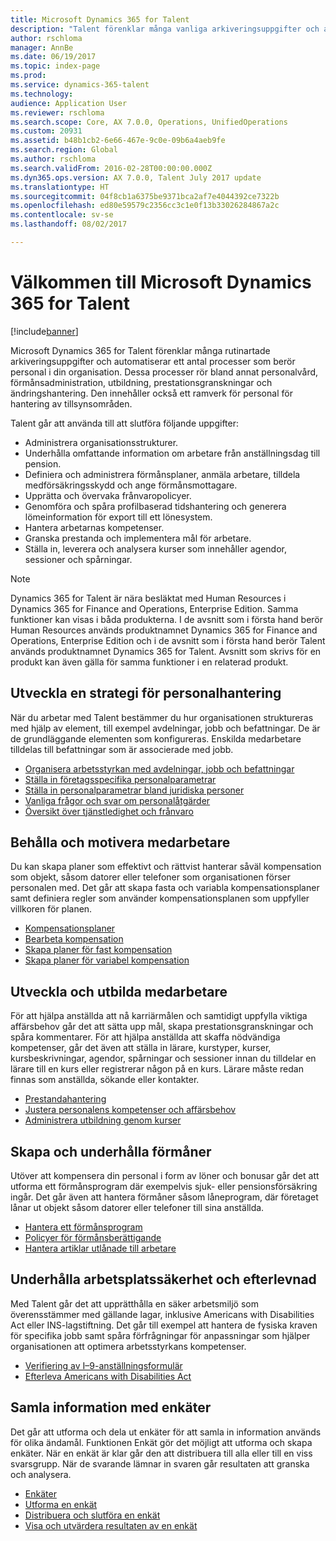 ```yaml
---
title: Microsoft Dynamics 365 for Talent
description: "Talent förenklar många vanliga arkiveringsuppgifter och automatiserar ett antal processer relaterade till personalen i organisationen. Dessa processer inkluderar personalvård, förmånsadministration, utbildning, prestationsgranskning och ändringshantering."
author: rschloma
manager: AnnBe
ms.date: 06/19/2017
ms.topic: index-page
ms.prod: 
ms.service: dynamics-365-talent
ms.technology: 
audience: Application User
ms.reviewer: rschloma
ms.search.scope: Core, AX 7.0.0, Operations, UnifiedOperations
ms.custom: 20931
ms.assetid: b48b1cb2-6e66-467e-9c0e-09b6a4aeb9fe
ms.search.region: Global
ms.author: rschloma
ms.search.validFrom: 2016-02-28T00:00:00.000Z
ms.dyn365.ops.version: AX 7.0.0, Talent July 2017 update
ms.translationtype: HT
ms.sourcegitcommit: 04f8cb1a6375be9371bca2af7e4044392ce7322b
ms.openlocfilehash: ed80e59579c2356cc3c1e0f13b33026284867a2c
ms.contentlocale: sv-se
ms.lasthandoff: 08/02/2017

---
```


# <a name="welcome-to-microsoft-dynamics-365-for-talent"></a>Välkommen till Microsoft Dynamics 365 for Talent

[!include[banner](includes/banner.md)]

Microsoft Dynamics 365 for Talent förenklar många rutinartade arkiveringsuppgifter och automatiserar ett antal processer som berör personal i din organisation. Dessa processer rör bland annat personalvård, förmånsadministration, utbildning, prestationsgranskningar och ändringshantering. Den innehåller också ett ramverk för personal för hantering av tillsynsområden.

Talent går att använda till att slutföra följande uppgifter:

+ Administrera organisationsstrukturer.
+ Underhålla omfattande information om arbetare från anställningsdag till pension.
+ Definiera och administrera förmånsplaner, anmäla arbetare, tilldela medförsäkringsskydd och ange förmånsmottagare.
+ Upprätta och övervaka frånvaropolicyer.
+ Genomföra och spåra profilbaserad tidshantering och generera lömeinformation för export till ett lönesystem.
+ Hantera arbetarnas kompetenser.
+ Granska prestanda och implementera mål för arbetare.
+ Ställa in, leverera och analysera kurser som innehåller agendor, sessioner och spårningar.

> [!NOTE] 
> Dynamics 365 for Talent är nära besläktat med Human Resources i Dynamics 365 for Finance and Operations, Enterprise Edition. Samma funktioner kan visas i båda produkterna. I de avsnitt som i första hand berör Human Resources används produktnamnet Dynamics 365 for Finance and Operations, Enterprise Edition och i de avsnitt som i första hand berör Talent används produktnamnet Dynamics 365 for Talent. Avsnitt som skrivs för en produkt kan även gälla för samma funktioner i en relaterad produkt.

<a name="develop-a-strategy-for-managing-your-human-resources"></a>Utveckla en strategi för personalhantering
---------------------------------------------------------

När du arbetar med Talent bestämmer du hur organisationen struktureras med hjälp av element, till exempel avdelningar, jobb och befattningar. De är de grundläggande elementen som konfigureras. Enskilda medarbetare tilldelas till befattningar som är associerade med jobb.

-   [Organisera arbetsstyrkan med avdelningar, jobb och befattningar](departments-jobs-positions.md)
-   [Ställa in företagsspecifika personalparametrar](set-up-company-specific-hr-parameters.md)
-   [Ställa in personalparametrar bland juridiska personer](set-up-hr-parameters-across-legal-entities.md) 
-   [Vanliga frågor och svar om personalåtgärder](personnel-actions-faq.md)
-   [Översikt över tjänstledighet och frånvaro](leave-absence-overview.md)

## <a name="retain-and-motivate-employees"></a>Behålla och motivera medarbetare

Du kan skapa planer som effektivt och rättvist hanterar såväl kompensation som objekt, såsom datorer eller telefoner som organisationen förser personalen med. Det går att skapa fasta och variabla kompensationsplaner samt definiera regler som använder kompensationsplanen som uppfyller villkoren för planen.

-   [Kompensationsplaner](compensation-plans.md)
-   [Bearbeta kompensation](process-compensation.md)
-   [Skapa planer för fast kompensation](create-fixed-compensation-plans.md)
-   [Skapa planer för variabel kompensation](create-variable-compensation-plans.md)

## <a name="develop-and-train-employees"></a>Utveckla och utbilda medarbetare

För att hjälpa anställda att nå karriärmålen och samtidigt uppfylla viktiga affärsbehov går det att sätta upp mål, skapa prestationsgranskningar och spåra kommentarer. För att hjälpa anställda att skaffa nödvändiga kompetenser, går det även att ställa in lärare, kurstyper, kurser, kursbeskrivningar, agendor, spårningar och sessioner innan du tilldelar en lärare till en kurs eller registrerar någon på en kurs. Lärare måste redan finnas som anställda, sökande eller kontakter.

-   [Prestandahantering](performance-management-overview.md)
-   [Justera personalens kompetenser och affärsbehov](skills.md)
-   [Administrera utbildning genom kurser](courses.md)

## <a name="create-and-maintain-benefits"></a>Skapa och underhålla förmåner

Utöver att kompensera din personal i form av löner och bonusar går det att utforma ett förmånsprogram där exempelvis sjuk- eller pensionsförsäkring ingår. Det går även att hantera förmåner såsom låneprogram, där företaget lånar ut objekt såsom datorer eller telefoner till sina anställda.

-   [Hantera ett förmånsprogram](manage-benefit-program.md)
-   [Policyer för förmånsberättigande](benefit-eligibility-policies.md)
-   [Hantera artiklar utlånade till arbetare](loan-items.md)

## <a name="maintain-workplace-safety-and-compliance"></a>Underhålla arbetsplatssäkerhet och efterlevnad

Med Talent går det att upprätthålla en säker arbetsmiljö som överensstämmer med gällande lagar, inklusive Americans with Disabilities Act eller INS-lagstiftning. Det går till exempel att hantera de fysiska kraven för specifika jobb samt spåra förfrågningar för anpassningar som hjälper organisationen att optimera arbetsstyrkans kompetenser.

-   [Verifiering av I–9-anställningsformulär](/dynamics365/unified-operations/fin-and-ops/hr/localizations/noam-usa-form-i-9-verification)
-   [Efterleva Americans with Disabilities Act](/dynamics365/unified-operations/fin-and-ops/hr/localizations/noam-usa-comply-ada)

## <a name="gather-information-using-questionnaires"></a>Samla information med enkäter

Det går att utforma och dela ut enkäter för att samla in information används för olika ändamål. Funktionen Enkät gör det möjligt att utforma och skapa enkäter. När en enkät är klar går den att distribuera till alla eller till en viss svarsgrupp. När de svarande lämnar in svaren går resultaten att granska och analysera.

-   [Enkäter](questionnaires.md)
-   [Utforma en enkät](design-questionnaires.md)
-   [Distribuera och slutföra en enkät](distribute-questionnaires.md)
-   [Visa och utvärdera resultaten av en enkät](evaluate-questionnaire-results.md)

